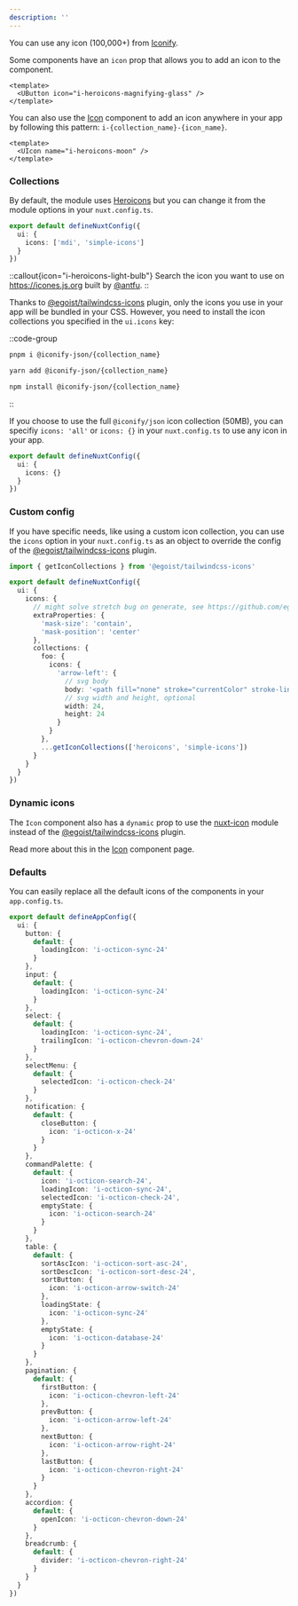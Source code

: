```yaml
---
description: ''
---
```


You can use any icon (100,000+) from [Iconify](https://iconify.design/).

Some components have an `icon` prop that allows you to add an icon to the component.

```vue
<template>
  <UButton icon="i-heroicons-magnifying-glass" />
</template>
```

You can also use the [Icon](/components/icon) component to add an icon anywhere in your app by following this pattern: `i-{collection_name}-{icon_name}`.

```vue
<template>
  <UIcon name="i-heroicons-moon" />
</template>
```

### Collections

By default, the module uses [Heroicons](https://heroicons.com/) but you can change it from the module options in your `nuxt.config.ts`.

```ts [nuxt.config.ts]
export default defineNuxtConfig({
  ui: {
    icons: ['mdi', 'simple-icons']
  }
})
```

::callout{icon="i-heroicons-light-bulb"}
Search the icon you want to use on https://icones.js.org built by [@antfu](https://github.com/antfu).
::

Thanks to [@egoist/tailwindcss-icons](https://github.com/egoist/tailwindcss-icons) plugin, only the icons you use in your app will be bundled in your CSS. However, you need to install the icon collections you specified in the `ui.icons` key:

::code-group

```bash [pnpm]
pnpm i @iconify-json/{collection_name}
```

```bash [yarn]
yarn add @iconify-json/{collection_name}
```

```bash [npm]
npm install @iconify-json/{collection_name}
```

::

If you choose to use the full `@iconify/json` icon collection (50MB), you can specifiy `icons: 'all'` or `icons: {}` in your `nuxt.config.ts` to use any icon in your app.

```ts [nuxt.config.ts]
export default defineNuxtConfig({
  ui: {
    icons: {}
  }
})
```

### Custom config

If you have specific needs, like using a custom icon collection, you can use the `icons` option in your `nuxt.config.ts` as an object to override the config of the [@egoist/tailwindcss-icons](https://github.com/egoist/tailwindcss-icons#plugin-options) plugin.

```ts [nuxt.config.ts]
import { getIconCollections } from '@egoist/tailwindcss-icons'

export default defineNuxtConfig({
  ui: {
    icons: {
      // might solve stretch bug on generate, see https://github.com/egoist/tailwindcss-icons/issues/23
      extraProperties: {
        'mask-size': 'contain',
        'mask-position': 'center'
      },
      collections: {
        foo: {
          icons: {
            'arrow-left': {
              // svg body
              body: '<path fill="none" stroke="currentColor" stroke-linecap="round" stroke-linejoin="round" stroke-width="1.5" d="M10.5 19.5L3 12m0 0l7.5-7.5M3 12h18" />',
              // svg width and height, optional
              width: 24,
              height: 24
            }
          }
        },
        ...getIconCollections(['heroicons', 'simple-icons'])
      }
    }
  }
})
```

### Dynamic icons

The `Icon` component also has a `dynamic` prop to use the [nuxt-icon](https://github.com/nuxt-modules/icon/) module instead of the [@egoist/tailwindcss-icons](https://github.com/egoist/tailwindcss-icons#plugin-options) plugin.

Read more about this in the [Icon](/components/icon#dynamic) component page.

### Defaults

You can easily replace all the default icons of the components in your `app.config.ts`.

```ts [app.config.ts]
export default defineAppConfig({
  ui: {
    button: {
      default: {
        loadingIcon: 'i-octicon-sync-24'
      }
    },
    input: {
      default: {
        loadingIcon: 'i-octicon-sync-24'
      }
    },
    select: {
      default: {
        loadingIcon: 'i-octicon-sync-24',
        trailingIcon: 'i-octicon-chevron-down-24'
      }
    },
    selectMenu: {
      default: {
        selectedIcon: 'i-octicon-check-24'
      }
    },
    notification: {
      default: {
        closeButton: {
          icon: 'i-octicon-x-24'
        }
      }
    },
    commandPalette: {
      default: {
        icon: 'i-octicon-search-24',
        loadingIcon: 'i-octicon-sync-24',
        selectedIcon: 'i-octicon-check-24',
        emptyState: {
          icon: 'i-octicon-search-24'
        }
      }
    },
    table: {
      default: {
        sortAscIcon: 'i-octicon-sort-asc-24',
        sortDescIcon: 'i-octicon-sort-desc-24',
        sortButton: {
          icon: 'i-octicon-arrow-switch-24'
        },
        loadingState: {
          icon: 'i-octicon-sync-24'
        },
        emptyState: {
          icon: 'i-octicon-database-24'
        }
      }
    },
    pagination: {
      default: {
        firstButton: {
          icon: 'i-octicon-chevron-left-24'
        },
        prevButton: {
          icon: 'i-octicon-arrow-left-24'
        },
        nextButton: {
          icon: 'i-octicon-arrow-right-24'
        },
        lastButton: {
          icon: 'i-octicon-chevron-right-24'
        }
      }
    },
    accordion: {
      default: {
        openIcon: 'i-octicon-chevron-down-24'
      }
    },
    breadcrumb: {
      default: {
        divider: 'i-octicon-chevron-right-24'
      }
    }
  }
})
```
